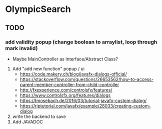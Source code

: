 # OlympicSearch

## TODO

### add validity popup (change boolean to arraylist, loop through mark invalid)

* Maybe MainController as Interface/Abstract Class?
1. Add "add new function" popup / ui
    * https://code.makery.ch/blog/javafx-dialogs-official/
    * https://stackoverflow.com/questions/26653562/how-to-access-parent-member-controller-from-child-controller
    * http://fxexperience.com/controlsfx/features/
    * https://www.controlsfx.org/features/dialogs
    * https://tmosebach.de/2016/03/tutorial-javafx-custom-dialog/
    * https://riptutorial.com/javafx/example/28033/creating-custom-dialog
2. write the backend to save
3. Add JAVADOC
 

